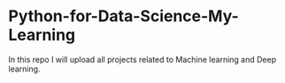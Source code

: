 # Python-for-Data-Science-My-Learning
In this repo I will upload all projects related to Machine learning and Deep learning.
